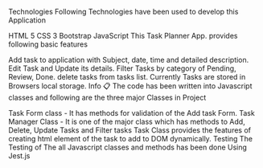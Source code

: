 Technologies
Following Technologies have been used to develop this Application

HTML 5
CSS 3
Bootstrap
JavaScript
This Task Planner App. provides following basic features

Add task to application with Subject, date, time and detailed description.
Edit Task and Update its details.
Filter Tasks by category of Pending, Review, Done.
delete tasks from tasks list.
Currently Tasks are stored in Browsers local storage.
Info 📋
The code has been written into Javascript classes and following are the three major Classes in Project

Task Form class - It has methods for validation of the Add task Form.
Task Manager Class - It is one of the major class which has methods to Add, Delete, Update Tasks and Filter tasks
Task Class provides the features of creating html element of the task to add to DOM dynamically.
Testing
The Testing of The all Javascript classes and methods has been done Using Jest.js
